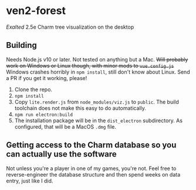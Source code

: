 # ven2-forest

_Exalted_ 2.5e Charm tree visualization on the desktop

## Building

Needs Node.js v10 or later. Not tested on anything but a Mac. ~~Will probably work on Windows or Linux though, with minor mods to `vue.config.js`~~ Windows crashes horribly in `npm install`, still don't know about Linux. Send a PR if you get it working, please!

1.  Clone the repo.
1.  `npm install`
1.  Copy `lite.render.js` from `node_modules/viz.js` to `public`. The build toolchain does not make this easy to do automatically.
1.  `npm run electron:build`
1.  The installation package will be in the `dist_electron` subdirectory. As configured, that will be a MacOS `.dmg` file.

## Getting access to the Charm database so you can actually use the software

Not unless you're a player in one of my games, you're not. Feel free to reverse-engineer the database structure and then spend weeks on data entry, just like I did.
